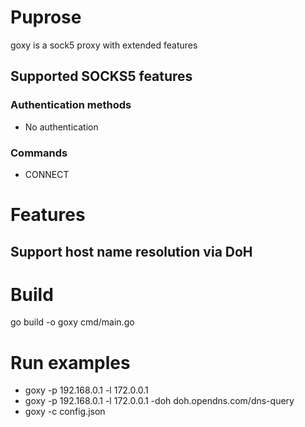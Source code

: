 # Puprose
goxy is a sock5 proxy with extended features

## Supported SOCKS5 features

### Authentication methods
- No authentication

### Commands
- CONNECT

# Features
## Support host name resolution via DoH

# Build
go build -o goxy cmd/main.go

# Run examples
- goxy -p 192.168.0.1 -l 172.0.0.1
- goxy -p 192.168.0.1 -l 172.0.0.1 -doh doh.opendns.com/dns-query
- goxy -c config.json
